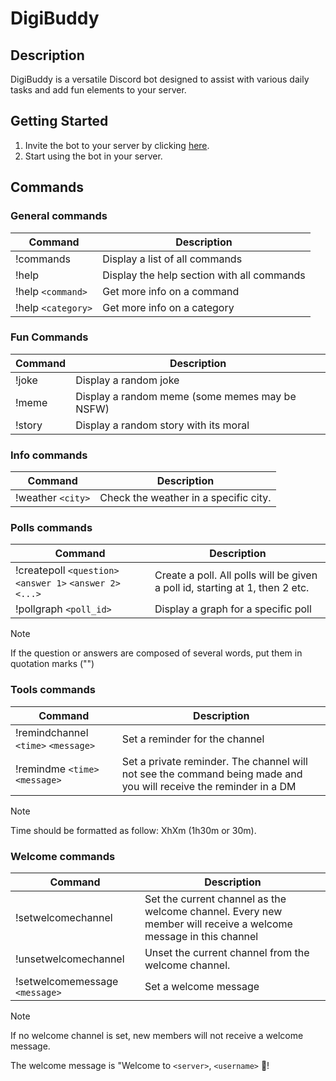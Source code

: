 # DigiBuddy

## Description

DigiBuddy is a versatile Discord bot designed to assist with various daily tasks and add fun elements to your server.

## Getting Started

1. Invite the bot to your server by clicking [here](https://discord.com/api/oauth2/authorize?client_id=1199547223843807362&permissions=8&scope=bot).
2. Start using the bot in your server.

## Commands

### General commands

| Command | Description |
| --- | --- |
| !commands | Display a list of all commands |
| !help | Display the help section with all commands |
| !help `<command>` | Get more info on a command |
| !help `<category>` | Get more info on a category |


### Fun Commands

| Command | Description |
| --- | --- |
| !joke | Display a random joke |
| !meme | Display a random meme (some memes may be NSFW) |
| !story | Display a random story with its moral |


### Info commands

| Command | Description |
| --- | --- |
| !weather `<city>` | Check the weather in a specific city. |


### Polls commands

| Command | Description |
| --- | --- |
| !createpoll `<question>` `<answer 1>` `<answer 2>` `<...>` | Create a poll. All polls will be given a poll id, starting at 1, then 2 etc.  |
| !pollgraph `<poll_id>` | Display a graph for a specific poll |

> [!NOTE]
> If the question or answers are composed of several words, put them in quotation marks ("")


### Tools commands

| Command | Description |
| --- | --- |
| !remindchannel `<time>` `<message>` | Set a reminder for the channel |
| !remindme `<time>` `<message>` | Set a private reminder. The channel will not see the command being made and you will receive the reminder in a DM |

> [!NOTE]
> Time should be formatted as follow: XhXm (1h30m or 30m).


### Welcome commands

| Command | Description |
| --- | --- |
| !setwelcomechannel | Set the current channel as the welcome channel. Every new member will receive a welcome message in this channel |
| !unsetwelcomechannel | Unset the current channel from the welcome channel. |
| !setwelcomemessage `<message>` | Set a welcome message |

> [!NOTE]
> If no welcome channel is set, new members will not receive a welcome message.
>
> The welcome message is "Welcome to `<server>`, `<username>` 🎉!
